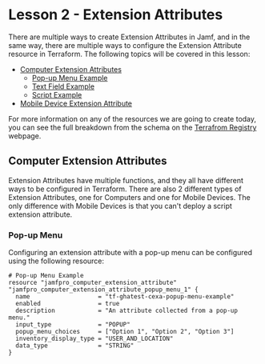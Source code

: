# Lesson 2 - Extension Attributes

There are multiple ways to create Extension Attributes in Jamf, and in the same way, there are multiple ways to configure the Extension Attribute resource in Terraform. The following topics will be covered in this lesson:

- [Computer Extension Attributes]()
  - [Pop-up Menu Example]()
  - [Text Field Example]()
  - [Script Example]()
- [Mobile Device Extension Attribute]()

For more information on any of the resources we are going to create today, you can see the full breakdown from the schema on the [Terrafrom Registry](https://registry.terraform.io/providers/deploymenttheory/jamfpro/latest/docs/resources) webpage.

## Computer Extension Attributes

Extension Attributes have multiple functions, and they all have different ways to be configured in Terraform. There are also 2 different types of Extension Attributes, one for Computers and one for Mobile Devices. The only difference with Mobile Devices is that you can't deploy a script extension attribute.

### Pop-up Menu

Configuring an extension attribute with a pop-up menu can be configured using the following resource:

```
# Pop-up Menu Example
resource "jamfpro_computer_extension_attribute" "jamfpro_computer_extension_attribute_popup_menu_1" {
  name                   = "tf-ghatest-cexa-popup-menu-example"
  enabled                = true
  description            = "An attribute collected from a pop-up menu."
  input_type             = "POPUP"
  popup_menu_choices     = ["Option 1", "Option 2", "Option 3"]
  inventory_display_type = "USER_AND_LOCATION"
  data_type              = "STRING"
}
```
